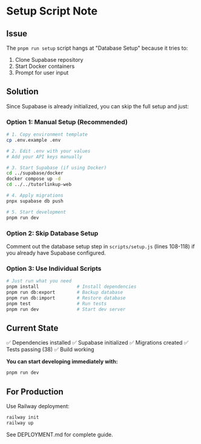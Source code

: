 # Setup Script Note

## Issue

The `pnpm run setup` script hangs at "Database Setup" because it tries to:
1. Clone Supabase repository
2. Start Docker containers
3. Prompt for user input

## Solution

Since Supabase is already initialized, you can skip the full setup and just:

### Option 1: Manual Setup (Recommended)

```bash
# 1. Copy environment template
cp .env.example .env

# 2. Edit .env with your values
# Add your API keys manually

# 3. Start Supabase (if using Docker)
cd ../supabase/docker
docker compose up -d
cd ../../tutorlinkup-web

# 4. Apply migrations
pnpx supabase db push

# 5. Start development
pnpm run dev
```

### Option 2: Skip Database Setup

Comment out the database setup step in `scripts/setup.js` (lines 108-118) if you already have Supabase configured.

### Option 3: Use Individual Scripts

```bash
# Just run what you need
pnpm install              # Install dependencies
pnpm run db:export        # Backup database
pnpm run db:import        # Restore database
pnpm test                 # Run tests
pnpm run dev              # Start dev server
```

## Current State

✅ Dependencies installed
✅ Supabase initialized
✅ Migrations created
✅ Tests passing (38)
✅ Build working

**You can start developing immediately with:**
```bash
pnpm run dev
```

## For Production

Use Railway deployment:
```bash
railway init
railway up
```

See DEPLOYMENT.md for complete guide.